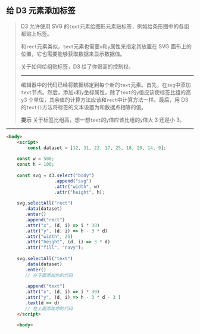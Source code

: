 ## 给 D3 元素添加标签

> D3 允许使用 SVG 的`text`元素给图形元素贴标签，例如给条形图中的各组都贴上标签。
>
> 和`rect`元素类似，`text`元素也需要`x`和`y`属性来指定其放置在 SVG 画布上的位置，它也需要能够获取数据来显示数据值。
>
> 关于如何给组贴标签，D3 给了你很高的控制权。
>
> ------
>
> 编辑器中的代码已经将数据绑定到每个新的`text`元素。首先，在`svg`中添加`text`节点。然后，添加`x`和`y`坐标属性，除了`text`的`y`值应该使标签比组的高`y`3 个单位，其余值的计算方法应该和`rect`中计算方法一样。最后，用 D3 的`text()`方法将标签的文本设置为和数据点相等的值。
>
> **提示**
> 关于标签比组高，想一想`text`的`y`值应该比组的`y`值大 3 还是小 3。

---

```html
<body>
	<script>
		const dataset = [12, 31, 22, 17, 25, 18, 29, 14, 9];
    
    const w = 500;
    const h = 100;
    
    const svg = d3.select("body")
                  .append("svg")
                  .attr("width", w)
                  .attr("height", h);
    
    svg.selectAll("rect")
       .data(dataset)
       .enter()
       .append("rect")
       .attr("x", (d, i) => i * 30)
       .attr("y", (d, i) => h - 3 * d)
       .attr("width", 25)
       .attr("height", (d, i) => 3 * d)
       .attr("fill", "navy");
    
    svg.selectAll("text")
       .data(dataset)
       .enter()
       // 在下面添加你的代码
       
       .append("text")
       .attr("x", (d, i) => i * 30)
       .attr("y", (d, i) => h - 3 * d - 3 )
       .text(d => d)
       // 在上面添加你的代码
	</script>

	<body>
```

